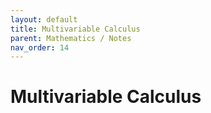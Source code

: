 ```yaml
---
layout: default
title: Multivariable Calculus
parent: Mathematics / Notes
nav_order: 14
---
```


# Multivariable Calculus
